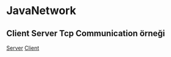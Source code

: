 # JavaNetwork
## Client Server Tcp Communication örneği 
[Server](https://github.com/anilkay/JavaNetwork/blob/master/ServerComm.java)
[Client](https://github.com/anilkay/JavaNetwork/blob/master/ClientSocket.java)

